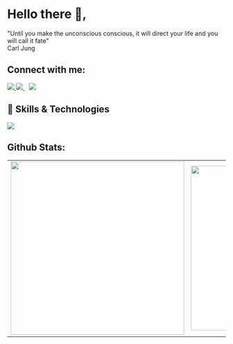 # Hello there 👋,
"Until you make the unconscious conscious, it will direct your life and you will call it fate" <br>Carl Jung
      
## Connect with me:
  <a href="https://twitter.com/OluochIan">
    <img src="https://skillicons.dev/icons?i=twitter"/>
  </a>

   <a style="margin-right:10px" href="https://instagram.com/oluoch_ian">
    <img src="https://skillicons.dev/icons?i=instagram"/>
  </a>

   <a  style="margin-right:10px" href="https://www.linkedin.com/in/oluoch-ian">
    <img src="https://skillicons.dev/icons?i=linkedin"/>
  </a>

## 💪 Skills & Technologies

  <a href="https://skillicons.dev">
    <img src="https://skillicons.dev/icons?i=kotlin,androidstudio,php,laravel,python,django,javascript,typescript,vue,react,postgres,docker,postman,redis"/>
  </a>
         

## Github Stats:
<table>
  <tr>
    <td>
      <img width="400px" src="https://github-readme-stats.vercel.app/api/top-langs/?username=Morvin-Ian&langs_count=4&layout=compact&theme=tokyonight"/>
    </td>
    <td><img width="380px" align="left" src="https://github-readme-stats.vercel.app/api?username=Morvin-Ian&show_icons=true&count_private=true&include_all_commits&theme=tokyonight"/></td>

  </tr>
    
</table>
